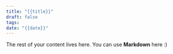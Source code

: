 ```yaml
---
title: "{{title}}"
draft: false
tags: 
date: "{{date}}"
---
```

 
The rest of your content lives here. You can use **Markdown** here :)